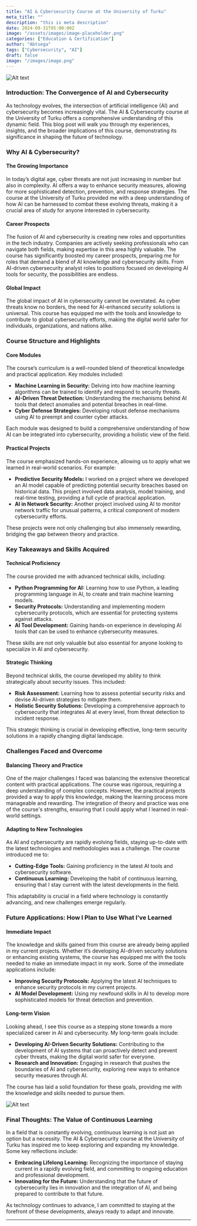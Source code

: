 ```yaml
---
title: "AI & Cybersecurity Course at the University of Turku"
meta_title: ""
description: "this is meta description"
date: 2024-09-31T05:00:00Z
image: "/assets/images/image-placeholder.png"
categories: ["Education & Certification"]
author: "Abtsega"
tags: ["Cybersecurity", "AI"]
draft: false
image: "/images/image.png"
---
```




![Alt text](/images/ai-cyber.jpg)    

### **Introduction: The Convergence of AI and Cybersecurity**

As technology evolves, the intersection of artificial intelligence (AI) and cybersecurity becomes increasingly vital. The AI & Cybersecurity course at the University of Turku offers a comprehensive understanding of this dynamic field. This blog post will walk you through my experiences, insights, and the broader implications of this course, demonstrating its significance in shaping the future of technology.

### **Why AI & Cybersecurity?**

#### **The Growing Importance**

In today’s digital age, cyber threats are not just increasing in number but also in complexity. AI offers a way to enhance security measures, allowing for more sophisticated detection, prevention, and response strategies. The course at the University of Turku provided me with a deep understanding of how AI can be harnessed to combat these evolving threats, making it a crucial area of study for anyone interested in cybersecurity.

#### **Career Prospects**

The fusion of AI and cybersecurity is creating new roles and opportunities in the tech industry. Companies are actively seeking professionals who can navigate both fields, making expertise in this area highly valuable. The course has significantly boosted my career prospects, preparing me for roles that demand a blend of AI knowledge and cybersecurity skills. From AI-driven cybersecurity analyst roles to positions focused on developing AI tools for security, the possibilities are endless.

#### **Global Impact**

The global impact of AI in cybersecurity cannot be overstated. As cyber threats know no borders, the need for AI-enhanced security solutions is universal. This course has equipped me with the tools and knowledge to contribute to global cybersecurity efforts, making the digital world safer for individuals, organizations, and nations alike.

### **Course Structure and Highlights**

#### **Core Modules**

The course’s curriculum is a well-rounded blend of theoretical knowledge and practical application. Key modules included:

- **Machine Learning in Security:** Delving into how machine learning algorithms can be trained to identify and respond to security threats.
- **AI-Driven Threat Detection:** Understanding the mechanisms behind AI tools that detect anomalies and potential breaches in real-time.
- **Cyber Defense Strategies:** Developing robust defense mechanisms using AI to preempt and counter cyber attacks.

Each module was designed to build a comprehensive understanding of how AI can be integrated into cybersecurity, providing a holistic view of the field.

#### **Practical Projects**

The course emphasized hands-on experience, allowing us to apply what we learned in real-world scenarios. For example:

- **Predictive Security Models:** I worked on a project where we developed an AI model capable of predicting potential security breaches based on historical data. This project involved data analysis, model training, and real-time testing, providing a full cycle of practical application.
- **AI in Network Security:** Another project involved using AI to monitor network traffic for unusual patterns, a critical component of modern cybersecurity efforts.

These projects were not only challenging but also immensely rewarding, bridging the gap between theory and practice.


### **Key Takeaways and Skills Acquired**

#### **Technical Proficiency**

The course provided me with advanced technical skills, including:

- **Python Programming for AI:** Learning how to use Python, a leading programming language in AI, to create and train machine learning models.
- **Security Protocols:** Understanding and implementing modern cybersecurity protocols, which are essential for protecting systems against attacks.
- **AI Tool Development:** Gaining hands-on experience in developing AI tools that can be used to enhance cybersecurity measures.

These skills are not only valuable but also essential for anyone looking to specialize in AI and cybersecurity.

#### **Strategic Thinking**

Beyond technical skills, the course developed my ability to think strategically about security issues. This included:

- **Risk Assessment:** Learning how to assess potential security risks and devise AI-driven strategies to mitigate them.
- **Holistic Security Solutions:** Developing a comprehensive approach to cybersecurity that integrates AI at every level, from threat detection to incident response.

This strategic thinking is crucial in developing effective, long-term security solutions in a rapidly changing digital landscape.


### **Challenges Faced and Overcome**

#### **Balancing Theory and Practice**

One of the major challenges I faced was balancing the extensive theoretical content with practical applications. The course was rigorous, requiring a deep understanding of complex concepts. However, the practical projects provided a way to apply this knowledge, making the learning process more manageable and rewarding. The integration of theory and practice was one of the course's strengths, ensuring that I could apply what I learned in real-world settings.



#### **Adapting to New Technologies**

As AI and cybersecurity are rapidly evolving fields, staying up-to-date with the latest technologies and methodologies was a challenge. The course introduced me to:

- **Cutting-Edge Tools:** Gaining proficiency in the latest AI tools and cybersecurity software.
- **Continuous Learning:** Developing the habit of continuous learning, ensuring that I stay current with the latest developments in the field.

This adaptability is crucial in a field where technology is constantly advancing, and new challenges emerge regularly.

### **Future Applications: How I Plan to Use What I’ve Learned**

#### **Immediate Impact**

The knowledge and skills gained from this course are already being applied in my current projects. Whether it’s developing AI-driven security solutions or enhancing existing systems, the course has equipped me with the tools needed to make an immediate impact in my work. Some of the immediate applications include:

- **Improving Security Protocols:** Applying the latest AI techniques to enhance security protocols in my current projects.
- **AI Model Development:** Using my newfound skills in AI to develop more sophisticated models for threat detection and prevention.

#### **Long-term Vision**

Looking ahead, I see this course as a stepping stone towards a more specialized career in AI and cybersecurity. My long-term goals include:

- **Developing AI-Driven Security Solutions:** Contributing to the development of AI systems that can proactively detect and prevent cyber threats, making the digital world safer for everyone.
- **Research and Innovation:** Engaging in research that pushes the boundaries of AI and cybersecurity, exploring new ways to enhance security measures through AI.

The course has laid a solid foundation for these goals, providing me with the knowledge and skills needed to pursue them.

![Alt text](/images/aicyber.png)    

### **Final Thoughts: The Value of Continuous Learning**

In a field that is constantly evolving, continuous learning is not just an option but a necessity. The AI & Cybersecurity course at the University of Turku has inspired me to keep exploring and expanding my knowledge. Some key reflections include:

- **Embracing Lifelong Learning:** Recognizing the importance of staying current in a rapidly evolving field, and committing to ongoing education and professional development.
- **Innovating for the Future:** Understanding that the future of cybersecurity lies in innovation and the integration of AI, and being prepared to contribute to that future.

As technology continues to advance, I am committed to staying at the forefront of these developments, always ready to adapt and innovate.



---

